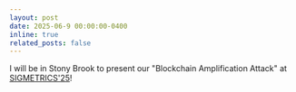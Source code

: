 ```yaml
---
layout: post
date: 2025-06-9 00:00:00-0400
inline: true
related_posts: false
---
```

I will be in Stony Brook to present our "Blockchain Amplification Attack" at [SIGMETRICS'25](https://www.sigmetrics.org/sigmetrics2025/)! 

